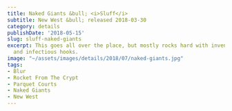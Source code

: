 ```yaml
---
title: Naked Giants &bull; <i>Sluff</i>
subtitle: New West &bull; released 2018-03-30
category: details
publishDate: '2018-05-15'
slug: sluff-naked-giants
excerpt: This goes all over the place, but mostly rocks hard with inventive arrangements
  and infectious hooks.
image: "~/assets/images/details/2018/07/naked-giants.jpg"
tags:
- Blur
- Rocket From The Crypt
- Parquet Courts
- Naked Giants
- New West
---
```


